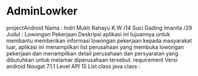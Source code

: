 # AdminLowker
projectAndroid
Nama :
Indri Mukti Rahayu K.W /14
Suci Gading Imanita /29
Judul :
Lowongan Pekerjaan
Deskripsi
aplikasi ini tujuannya untuk membantu memberikan informasi lowongan pekerjaan kepada masyarakat luar, aplikasi ini menampilkan list perusahaan yang membuka lowongan pekerjaan dan menampilkan detail perusahaan dan persyaratan yang dibutuhkan untuk melamar diperusahaan tersebut.
requirement
Versi android Nougat 7.1.1
Level API 15
List class
java class :
